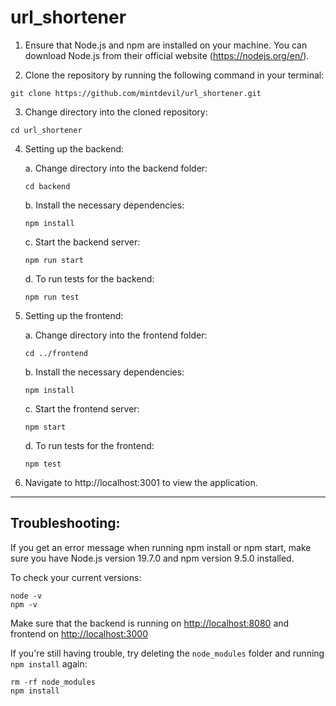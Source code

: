 # url_shortener

1. Ensure that Node.js and npm are installed on your machine. You can download Node.js from their official website (https://nodejs.org/en/).

2. Clone the repository by running the following command in your terminal:
```
git clone https://github.com/mintdevil/url_shortener.git
```

3. Change directory into the cloned repository:
```
cd url_shortener
```

4. Setting up the backend:

   a. Change directory into the backend folder:
   ```
   cd backend
   ```

   b. Install the necessary dependencies:
   ```
   npm install
   ```

   c. Start the backend server:
   ```
   npm run start
   ```

   d. To run tests for the backend:
   ```
   npm run test
   ```

5. Setting up the frontend:

   a. Change directory into the frontend folder:
   ```
   cd ../frontend
   ```

   b. Install the necessary dependencies:
   ```
   npm install
   ```

   c. Start the frontend server:
   ```
   npm start
   ```

   d. To run tests for the frontend:
   ```
   npm test
   ```

6. Navigate to http://localhost:3001 to view the application.

---

## Troubleshooting:

If you get an error message when running npm install or npm start, make sure you have Node.js version 19.7.0 and npm version 9.5.0 installed. 

To check your current versions:
```
node -v
npm -v
```

Make sure that the backend is running on [http://localhost:8080](http://localhost:8080) and frontend on [http://localhost:3000](http://localhost:3000)

If you're still having trouble, try deleting the `node_modules` folder and running `npm install` again:
```
rm -rf node_modules
npm install
```
